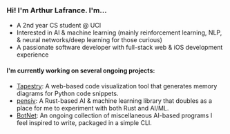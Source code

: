 ### Hi! I'm Arthur Lafrance. I'm...

* A 2nd year CS student @ UCI
* Interested in AI & machine learning (mainly reinforcement learning, NLP, & neural networks/deep learning for those curious)
* A passionate software developer with full-stack web & iOS development experience

#### I'm currently working on several ongoing projects:

* [Tapestry](https://tapestrylearn.com): A web-based code visualization tool that generates memory diagrams for Python code snippets.
* [pensiv](https://www.github.com/arthurlafrance/pensiv): A Rust-based AI & machine learning library that doubles as a place for me to experiment with both Rust and AI/ML.
* [BotNet](https://www.github.com/arthurlafrance/BotNet): An ongoing collection of miscellaneous AI-based programs I feel inspired to write, packaged in a simple CLI.
